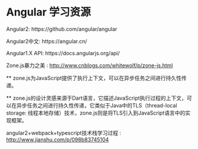 # Angular 学习资源

<p>Angular2: https://github.com/angular/angular</p>

<p>Angular2中文: https://angular.cn/</p>

<p>Angular1.X API: https://docs.angularjs.org/api/</p>

Zone.js暴力之美 : http://www.cnblogs.com/whitewolf/p/zone-js.html

   ** zone.js为JavaScript提供了执行上下文，可以在异步任务之间进行持久性传递。

   ** zone.js的设计灵感来源于Dart语言，它描述JavaScript执行过程的上下文，可以在异步任务之间进行持久性传递，它类似于Java中的TLS（thread-local storage: 线程本地存储）技术，zone.js则是将TLS引入到JavaScript语言中的实现框架。 
   
angular2+webpack+typescript技术栈学习过程 : http://www.jianshu.com/p/098b83745104

